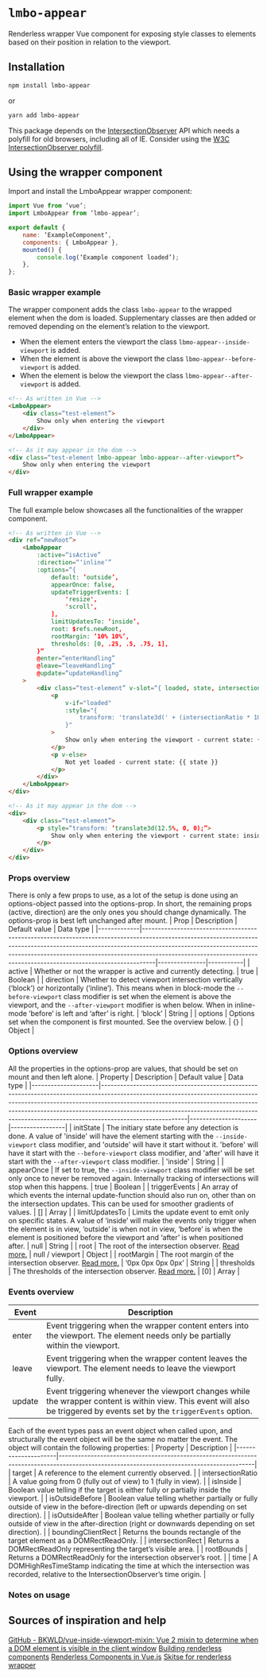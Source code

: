 # `lmbo-appear`
Renderless wrapper Vue component for exposing style classes to elements based on their position in relation to the viewport.

## Installation
```bash
npm install lmbo-appear
```
or
```bash
yarn add lmbo-appear
```

This package depends on the [IntersectionObserver](https://developer.mozilla.org/en-US/docs/Web/API/IntersectionObserver) API which needs a polyfill for old browsers, including all of IE.  Consider using the [W3C IntersectionObserver polyfill](https://github.com/w3c/IntersectionObserver/tree/master/polyfill).

## Using the wrapper component
Import and install the LmboAppear wrapper component:
```js
import Vue from ‘vue’;
import LmboAppear from ‘lmbo-appear’;

export default {
	name: ‘ExampleComponent’,
	components: { LmboAppear },
	mounted() {
		console.log(‘Example component loaded’);
	},
};
```

### Basic wrapper example
The wrapper component adds the class `lmbo-appear` to the wrapped element when the dom is loaded. Supplementary classes are then added or removed depending on the element’s relation to the viewport.

* When the element enters the viewport the class `lbmo-appear--inside-viewport` is added.
* When the element is above the viewport the class `lbmo-appear--before-viewport` is added.
* When the element is below the viewport the class `lbmo-appear--after-viewport` is added.
```html
<!-- As written in Vue -->
<LmboAppear>
	<div class=“test-element”>
		Show only when entering the viewport
	</div>
</LmboAppear>

<!-- As it may appear in the dom -->
<div class=“test-element lmbo-appear lmbo-appear--after-viewport”>
	Show only when entering the viewport
</div>
```

### Full wrapper example
The full example below showcases all the functionalities of the wrapper component.
```html
<!-- As written in Vue -->
<div ref=“newRoot”>
	<LmboAppear
		:active=“isActive”
		:direction=“‘inline’”
		:options=“{
			default: ’outside’,
			appearOnce: false,
			updateTriggerEvents: [
				'resize',
				'scroll',
			],
			limitUpdatesTo: ‘inside’,
			root: $refs.newRoot,
			rootMargin: ’10% 10%’,
			thresholds: [0, .25, .5, .75, 1],
		}”
		@enter=“enterHandling”
		@leave=“leaveHandling”
		@update=“updateHandling”
	>
		<div class=“test-element” v-slot=“{ loaded, state, intersectionRatio }">
			<p
				v-if="loaded"
				:style="{
					transform: 'translate3d(' + (intersectionRatio * 10) + '%, 0, 0),
				}"
			>
				Show only when entering the viewport - current state: {{ state }}
			</p>
			<p v-else>
				Not yet loaded - current state: {{ state }}
			</p>
		</div>
	</LmboAppear>
</div>

<!-- As it may appear in the dom -->
<div>
	<div class=“test-element”>
		<p style=“transform: ‘translate3d(12.5%, 0, 0);”>
			Show only when entering the viewport - current state: inside
		</p>
	</div>
</div>
```

### Props overview
There is only a few props to use, as a lot of the setup is done using an options-object passed into the options-prop. In short, the remaining props (active, direction) are the only ones you should change dynamically. The options-prop is best left unchanged after mount.
| Prop        | Description                                                                                                                                                                                                                                                                                                                | Default value | Data type |
|-------------|----------------------------------------------------------------------------------------------------------------------------------------------------------------------------------------------------------------------------------------------------------------------------------------------------------------------------|---------------|-----------|
| active      | Whether or not the wrapper is active and currently detecting.                                                                                                                                                                                                                                                              | true          | Boolean   |
| direction   | Whether to detect viewport intersection vertically (‘block’) or horizontally (‘inline’). This means when in block-mode the `--before-viewport` class modifier is set when the element is above the viewport, and the `--after-viewport` modifier is when below. When in inline-mode ‘before’ is left and ‘after’ is right. | ‘block’       | String    |
| options     | Options set when the component is first mounted. See the overview below.                                                                                                                                                                                                                                                   | {}            | Object    |

### Options overview
All the properties in the options-prop are values, that should be set on mount and then left alone.
| Property            | Description                                                                                                                                                                                                                                                                                                                                       | Default value       | Data type       |
|---------------------|---------------------------------------------------------------------------------------------------------------------------------------------------------------------------------------------------------------------------------------------------------------------------------------------------------------------------------------------------|---------------------|-----------------|
| initState           | The initiary state before any detection is done. A value of 'inside' will have the element starting with the `--inside-viewport` class modifier, and 'outside' will have it start without it. 'before' will have it start with the `--before-viewport` class modifier, and 'after' will have it start with the `--after-viewport` class modifier. | 'inside'            | String          |
| appearOnce          | If set to true, the `--inside-viewport` class modifier will be set only once to never be removed again. Internally tracking of intersections will stop when this happens.                                                                                                                                                                         | true                | Boolean         |
| triggerEvents       | An array of which events the internal update-function should also run on, other than on the intersection updates. This can be used for smoother gradients of values.                                                                                                                                                                              | []                  | Array           |
| limitUpdatesTo      | Limits the update event to emit only on specific states. A value of ‘inside’ will make the events only trigger when the element is in view, ‘outside’ is when not in view, ‘before’ is when the element is positioned before the viewport and ‘after’ is when positioned after.                                                                   | null                | String          |
| root                | The root of the intersection observer. [Read more.](https://developer.mozilla.org/en-US/docs/Web/API/IntersectionObserver/root)                                                                                                                                                                                                                   | null / viewport     | Object          |
| rootMargin          | The root margin of the intersection observer. [Read more.](https://developer.mozilla.org/en-US/docs/Web/API/IntersectionObserver/rootMargin)                                                                                                                                                                                                      | ‘0px 0px 0px 0px’   | String          |
| thresholds          | The thresholds of the intersection observer. [Read more.](https://developer.mozilla.org/en-US/docs/Web/API/IntersectionObserver/thresholds)                                                                                                                                                                                                       | [0]                 | Array           |

### Events overview
| Event  | Description                                                                                                                                                                  |
|--------|------------------------------------------------------------------------------------------------------------------------------------------------------------------------------|
| enter  | Event triggering when the wrapper content enters into the viewport. The element needs only be partially within the viewport.                                                 |
| leave  | Event triggering when the wrapper content leaves the viewport. The element needs to leave the viewport fully.                                                                |
| update | Event triggering whenever the viewport changes while the wrapper content is within view. This event will also be triggered by events set by the `triggerEvents` option.      |

Each of the event types pass an event object when called upon, and structurally the event object will be the same no matter the event. The object will contain the following properties:
| Property            | Description                                                                                                                               |
|---------------------|-------------------------------------------------------------------------------------------------------------------------------------------|
| target              | A reference to the element currently observed.                                                                                            |
| intersectionRatio   | A value going from 0 (fully out of view) to 1 (fully in view).                                                                            |
| isInside            | Boolean value telling if the target is either fully or partially inside the viewport.                                                     |
| isOutsideBefore     | Boolean value telling whether partially or fully outside of view in the before-direction (left or upwards depending on set direction).    |
| isOutsideAfter      | Boolean value telling whether partially or fully outside of view in the after-direction (right or downwards depending on set direction).  |
| boundingClientRect  | Returns the bounds rectangle of the target element as a DOMRectReadOnly.                                                                  |
| intersectionRect    | Returns a DOMRectReadOnly representing the target’s visible area.                                                                         |
| rootBounds          | Returns a DOMRectReadOnly for the intersection observer’s root.                                                                           |
| time                | A DOMHighResTimeStamp indicating the time at which the intersection was recorded, relative to the IntersectionObserver’s time origin.     |

### Notes on usage

## Sources of inspiration and help
[GitHub - BKWLD/vue-inside-viewport-mixin: Vue 2 mixin to determine when a DOM element is visible in the client window](https://github.com/BKWLD/vue-inside-viewport-mixin)
[Building renderless components](https://css-tricks.com/building-renderless-vue-components/)
[Renderless Components in Vue.js](https://adamwathan.me/renderless-components-in-vuejs/)
[Skitse for renderless wrapper](https://webcomponents.dev/edit/bnNrwGVY0kLGdTlKwEaz)